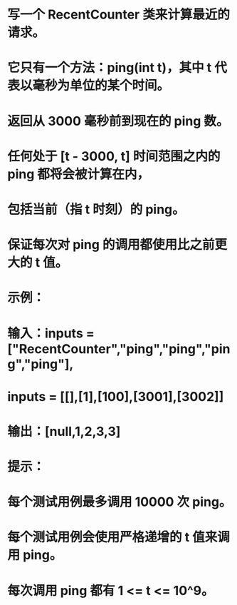# 写一个 RecentCounter 类来计算最近的请求。
# 它只有一个方法：ping(int t)，其中 t 代表以毫秒为单位的某个时间。
# 返回从 3000 毫秒前到现在的 ping 数。
# 任何处于 [t - 3000, t] 时间范围之内的 ping 都将会被计算在内，
# 包括当前（指 t 时刻）的 ping。
# 保证每次对 ping 的调用都使用比之前更大的 t 值。
# 示例：
# 输入：inputs = ["RecentCounter","ping","ping","ping","ping"], 
# inputs = [[],[1],[100],[3001],[3002]]
# 输出：[null,1,2,3,3]
# 提示：
# 每个测试用例最多调用 10000 次 ping。
# 每个测试用例会使用严格递增的 t 值来调用 ping。
# 每次调用 ping 都有 1 <= t <= 10^9。